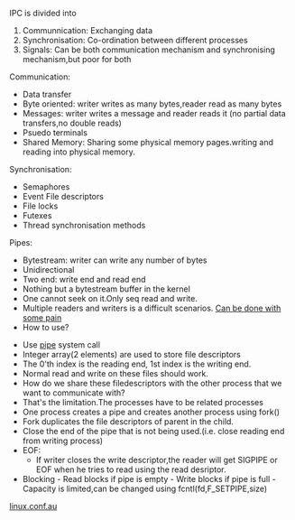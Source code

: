 IPC is divided into
1. Communnication: Exchanging data
2. Synchronisation: Co-ordination between different processes
3. Signals: Can be both communication mechanism and synchronising mechanism,but poor for both

Communication:
 * Data transfer
  * Byte oriented: writer writes as many bytes,reader read as many bytes
  * Messages: writer writes a message and reader reads it (no partial data transfers,no double reads)
  * Psuedo terminals
 * Shared Memory: Sharing some physical memory pages.writing and reading into physical memory.

Synchronisation:
 * Semaphores
 * Event File descriptors
 * File locks
 * Futexes
 * Thread synchronisation methods
 
Pipes:
 * Bytestream: writer can write any number of bytes
 * Unidirectional
 * Two end: write end and read end
 * Nothing but a bytestream buffer in the kernel
 * One cannot seek on it.Only seq read and write.
 * Multiple readers and writers is a difficult scenarios. [Can be done with some pain](http://linux.die.net/man/1/tee)
 * How to use?
  - Use [pipe](http://tldp.org/LDP/lpg/node11.html) system call
  - Integer array(2 elements) are used to store file descriptors
  - The 0'th index is the reading end, 1st index is the writing end.
  - Normal read and write on these files should work.
  - How do we share these filedescriptors with the other process that we want to communicate with?
   - That's the limitation.The processes have to be related processes
   - One process creates a pipe and creates another process using fork() 
   - Fork duplicates the file descriptors of parent in the child.
   - Close the end of the pipe that is not being used.(i.e. close reading end from writing process)
   - EOF:
     * If writer closes the write descriptor,the reader will get SIGPIPE or EOF when he tries to read using the read desriptor.
   - Blocking
    - Read blocks if pipe is empty
    - Write blocks if pipe is full
   -Capacity is limited,can be changed using fcntl(fd,F_SETPIPE,size) 






[linux.conf.au](https://www.youtube.com/watch?v=8hxb0kwnzGI)
